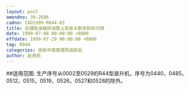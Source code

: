 ```yaml
---
layout: post
amendno: 39-2606
cadno: CAD1999-R044-03
title: 在辅助油箱排油管上安装关断夹和标识牌
date: 1999-07-08 00:00:00 +0800
effdate: 1999-07-29 00:00:00 +0800
tag: R044
categories: 民航中南管理局适航处
author: 赵燕莉
---
```


##适用范围:
生产序号从0002至0529的R44型直升机，序号为0440，0485，0512，0515，0519，0526，0527和0528的除外。

